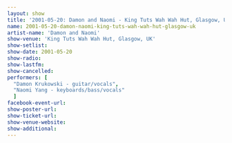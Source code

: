 ```yaml
---
layout: show
title: '2001-05-20: Damon and Naomi - King Tuts Wah Wah Hut, Glasgow, UK'
name: 2001-05-20-damon-naomi-king-tuts-wah-wah-hut-glasgow-uk
artist-name: 'Damon and Naomi'
show-venue: 'King Tuts Wah Wah Hut, Glasgow, UK'
show-setlist: 
show-date: 2001-05-20
show-radio: 
show-lastfm: 
show-cancelled: 
performers: [
  "Damon Krukowski - guitar/vocals",
  "Naomi Yang - keyboards/bass/vocals"
  ]
facebook-event-url: 
show-poster-url: 
show-ticket-url: 
show-venue-website: 
show-additional: 
---
```


